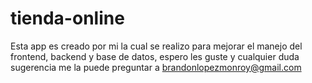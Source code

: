 # tienda-online
Esta app es creado por mi la cual se realizo para mejorar el manejo del frontend, backend y base de datos, espero les guste y cualquier duda sugerencia me la puede preguntar a brandonlopezmonroy@gmail.com 

